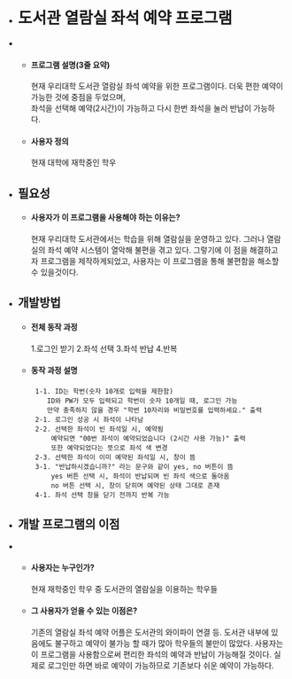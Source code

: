 
- # 도서관 열람실 좌석 예약 프로그램
- 
     - #### 프로그램 설명(3줄 요약)
	     현재 우리대학 도서관 열람실 좌석 예약을 위한 프로그램이다.
		 더욱 편한 예약이 가능한 것에 중점을 두었으며,  
	     좌석을 선택해 예약(2시간)이 가능하고 다시 한번 좌석을 눌러 반납이 가능하다.
     - #### 사용자 정의
         현재 대학에 재학중인 학우
      
 - ## 필요성
    - #### 사용자가 이 프로그램을 사용해야 하는 이유는?
	     현재 우리대학 도서관에서는 학습을 위해 열람실을 운영하고 있다.
	     그러나 열람실의 좌석 예약 시스템이 열악해 불편을 겪고 있다.
	     그렇기에 이 점을 해결하고자 프로그램을 제작하게되었고,
	     사용자는 이 프로그램을 통해 불편함을 해소할 수 있을것이다.
     
 - ## 개발방법
     - #### 전체 동작 과정
		 1.로그인 받기
		 2.좌석 선택
		 3.좌석 반납
		 4.반복
	    
     - #### 동작 과정 설명
		    1-1. ID는 학번(숫자 10개로 입력을 제한함)
			   ID와 PW가 모두 입력되고 학번이 숫자 10개일 때, 로그인 가능
			   만약 충족하지 않을 경우 "학번 10자리와 비밀번호를 입력하세요." 출력
			2-1. 로그인 성공 시 좌석이 나타남
			2-2. 선택한 좌석이 빈 좌석일 시, 예약됨
				예약되면 "00번 좌석이 예약되었습니다 (2시간 사용 가능)" 출력
				또한 예약되었다는 뜻으로 좌석 색 변경
			2-3. 선택한 좌석이 이미 예약된 좌석일 시, 창이 뜸
			3-1. "반납하시겠습니까?" 라는 문구와 같이 yes, no 버튼이 뜸
				yes 버튼 선택 시, 좌석이 반납되며 빈 좌석 색으로 돌아옴
				no 버튼 선택 시, 창이 닫히며 예약된 상태 그대로 존재
			4-1. 좌석 선택 창을 닫기 전까지 반복 가능
			
		
 - ## 개발 프로그램의 이점
 - 
     - #### 사용자는 누구인가?
	     현재 재학중인 학우 중 도서관의 열람실을 이용하는 학우들
	     
     - #### 그 사용자가 얻을 수 있는 이점은?
	     기존의 열람실 좌석 예약 어플은 도서관의 와이파이 연결 등. 도서관 내부에 있음에도 
	     불구하고 예약이 불가능 할 때가 많아 학우들의 불만이 많았다.
	     사용자는 이 프로그램을 사용함으로써 편리한 좌석의 예약과 반납이 가능해질 것이다.
	     실제로 로그인만 하면 바로 예약이 가능하므로 기존보다 쉬운 예약이 가능하다.